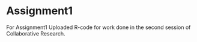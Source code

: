 # Assignment1

For Assignment1
Uploaded R-code for work done in the second session of Collaborative Research.